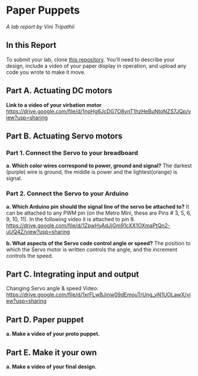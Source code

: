 # Paper Puppets

*A lab report by Vini Tripathii*

## In this Report

To submit your lab, clone [this repository](https://github.com/FAR-Lab/IDD-Fa18-Lab4). You'll need to describe your design, include a video of your paper display in operation, and upload any code you wrote to make it move.

## Part A. Actuating DC motors

**Link to a video of your virbation motor**
https://drive.google.com/file/d/1npHg6JcDG7O8ynT1hzHeBuNtoNZS7JQp/view?usp=sharing

## Part B. Actuating Servo motors

### Part 1. Connect the Servo to your breadboard

**a. Which color wires correspond to power, ground and signal?** The darkest (purple) wire is ground, the middle is power and the lightest(orange) is signal.

### Part 2. Connect the Servo to your Arduino

**a. Which Arduino pin should the signal line of the servo be attached to?** It can be attached to any PWM pin (on the Metro Mini, these are Pins # 3, 5, 6, 9, 10, 11). In the following video it is attached to pin 9.
https://drive.google.com/file/d/1ZpwHyAdJjGm91cXX1OXmaPtQn2-uUQ4Z/view?usp=sharing

**b. What aspects of the Servo code control angle or speed?**
The position to which the Servo motor is written controls the angle, and the increment controls the speed.


## Part C. Integrating input and output
Changing Servo angle & speed Video: https://drive.google.com/file/d/1xrFLwBJinw09dEmouTrUng_vN1UOLawX/view?usp=sharing

## Part D. Paper puppet

**a. Make a video of your proto puppet.**

## Part E. Make it your own

**a. Make a video of your final design.**
 

